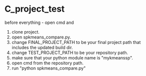# C_project_test
before everything - open cmd and 
1. clone project.
2. open spkmeans_compare.py.
3. change FINAL_PROJECT_PATH to be your final project path that includes the updated build dir.
4. change TEST_PROJECT_PATH to be your repository path.
5. make sure that your python module name is "mykmeanssp".
6. open cmd from the repository path.
7. run "python spkmeans_compare.py"
